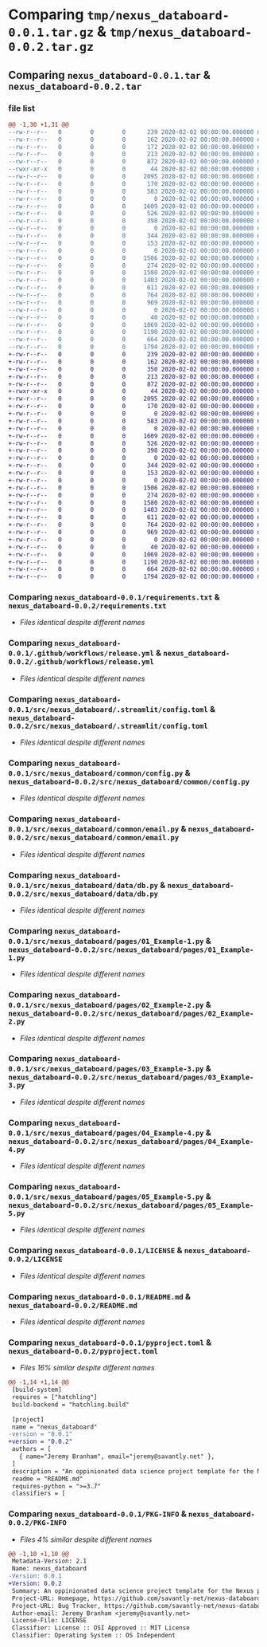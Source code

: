 # Comparing `tmp/nexus_databoard-0.0.1.tar.gz` & `tmp/nexus_databoard-0.0.2.tar.gz`

## Comparing `nexus_databoard-0.0.1.tar` & `nexus_databoard-0.0.2.tar`

### file list

```diff
@@ -1,30 +1,31 @@
--rw-r--r--   0        0        0      239 2020-02-02 00:00:00.000000 nexus_databoard-0.0.1/.env.sample
--rw-r--r--   0        0        0      162 2020-02-02 00:00:00.000000 nexus_databoard-0.0.1/Dockerfile
--rw-r--r--   0        0        0      172 2020-02-02 00:00:00.000000 nexus_databoard-0.0.1/Makefile
--rw-r--r--   0        0        0      213 2020-02-02 00:00:00.000000 nexus_databoard-0.0.1/docker-compose.yml
--rw-r--r--   0        0        0      872 2020-02-02 00:00:00.000000 nexus_databoard-0.0.1/requirements.txt
--rwxr-xr-x   0        0        0       44 2020-02-02 00:00:00.000000 nexus_databoard-0.0.1/run
--rw-r--r--   0        0        0     2095 2020-02-02 00:00:00.000000 nexus_databoard-0.0.1/.github/workflows/release.yml
--rw-r--r--   0        0        0      170 2020-02-02 00:00:00.000000 nexus_databoard-0.0.1/src/nexus_databoard/Home.py
--rw-r--r--   0        0        0      583 2020-02-02 00:00:00.000000 nexus_databoard-0.0.1/src/nexus_databoard/.streamlit/config.toml
--rw-r--r--   0        0        0        0 2020-02-02 00:00:00.000000 nexus_databoard-0.0.1/src/nexus_databoard/common/__init__.py
--rw-r--r--   0        0        0     1609 2020-02-02 00:00:00.000000 nexus_databoard-0.0.1/src/nexus_databoard/common/config.py
--rw-r--r--   0        0        0      526 2020-02-02 00:00:00.000000 nexus_databoard-0.0.1/src/nexus_databoard/common/email.py
--rw-r--r--   0        0        0      398 2020-02-02 00:00:00.000000 nexus_databoard-0.0.1/src/nexus_databoard/common/page_config.py
--rw-r--r--   0        0        0        0 2020-02-02 00:00:00.000000 nexus_databoard-0.0.1/src/nexus_databoard/components/__init__.py
--rw-r--r--   0        0        0      344 2020-02-02 00:00:00.000000 nexus_databoard-0.0.1/src/nexus_databoard/components/download.py
--rw-r--r--   0        0        0      153 2020-02-02 00:00:00.000000 nexus_databoard-0.0.1/src/nexus_databoard/components/table.py
--rw-r--r--   0        0        0        0 2020-02-02 00:00:00.000000 nexus_databoard-0.0.1/src/nexus_databoard/data/__init__.py
--rw-r--r--   0        0        0     1506 2020-02-02 00:00:00.000000 nexus_databoard-0.0.1/src/nexus_databoard/data/db.py
--rw-r--r--   0        0        0      274 2020-02-02 00:00:00.000000 nexus_databoard-0.0.1/src/nexus_databoard/data/google_sheets.py
--rw-r--r--   0        0        0     1580 2020-02-02 00:00:00.000000 nexus_databoard-0.0.1/src/nexus_databoard/pages/01_Example-1.py
--rw-r--r--   0        0        0     1403 2020-02-02 00:00:00.000000 nexus_databoard-0.0.1/src/nexus_databoard/pages/02_Example-2.py
--rw-r--r--   0        0        0      611 2020-02-02 00:00:00.000000 nexus_databoard-0.0.1/src/nexus_databoard/pages/03_Example-3.py
--rw-r--r--   0        0        0      764 2020-02-02 00:00:00.000000 nexus_databoard-0.0.1/src/nexus_databoard/pages/04_Example-4.py
--rw-r--r--   0        0        0      969 2020-02-02 00:00:00.000000 nexus_databoard-0.0.1/src/nexus_databoard/pages/05_Example-5.py
--rw-r--r--   0        0        0        0 2020-02-02 00:00:00.000000 nexus_databoard-0.0.1/src/nexus_databoard/pages/__init__.py
--rw-r--r--   0        0        0       40 2020-02-02 00:00:00.000000 nexus_databoard-0.0.1/.gitignore
--rw-r--r--   0        0        0     1069 2020-02-02 00:00:00.000000 nexus_databoard-0.0.1/LICENSE
--rw-r--r--   0        0        0     1190 2020-02-02 00:00:00.000000 nexus_databoard-0.0.1/README.md
--rw-r--r--   0        0        0      664 2020-02-02 00:00:00.000000 nexus_databoard-0.0.1/pyproject.toml
--rw-r--r--   0        0        0     1794 2020-02-02 00:00:00.000000 nexus_databoard-0.0.1/PKG-INFO
+-rw-r--r--   0        0        0      239 2020-02-02 00:00:00.000000 nexus_databoard-0.0.2/.env.sample
+-rw-r--r--   0        0        0      162 2020-02-02 00:00:00.000000 nexus_databoard-0.0.2/Dockerfile
+-rw-r--r--   0        0        0      350 2020-02-02 00:00:00.000000 nexus_databoard-0.0.2/Makefile
+-rw-r--r--   0        0        0      213 2020-02-02 00:00:00.000000 nexus_databoard-0.0.2/docker-compose.yml
+-rw-r--r--   0        0        0      872 2020-02-02 00:00:00.000000 nexus_databoard-0.0.2/requirements.txt
+-rwxr-xr-x   0        0        0       44 2020-02-02 00:00:00.000000 nexus_databoard-0.0.2/run
+-rw-r--r--   0        0        0     2095 2020-02-02 00:00:00.000000 nexus_databoard-0.0.2/.github/workflows/release.yml
+-rw-r--r--   0        0        0      170 2020-02-02 00:00:00.000000 nexus_databoard-0.0.2/src/nexus_databoard/Home.py
+-rw-r--r--   0        0        0        0 2020-02-02 00:00:00.000000 nexus_databoard-0.0.2/src/nexus_databoard/__init__.py
+-rw-r--r--   0        0        0      583 2020-02-02 00:00:00.000000 nexus_databoard-0.0.2/src/nexus_databoard/.streamlit/config.toml
+-rw-r--r--   0        0        0        0 2020-02-02 00:00:00.000000 nexus_databoard-0.0.2/src/nexus_databoard/common/__init__.py
+-rw-r--r--   0        0        0     1609 2020-02-02 00:00:00.000000 nexus_databoard-0.0.2/src/nexus_databoard/common/config.py
+-rw-r--r--   0        0        0      526 2020-02-02 00:00:00.000000 nexus_databoard-0.0.2/src/nexus_databoard/common/email.py
+-rw-r--r--   0        0        0      398 2020-02-02 00:00:00.000000 nexus_databoard-0.0.2/src/nexus_databoard/common/page_config.py
+-rw-r--r--   0        0        0        0 2020-02-02 00:00:00.000000 nexus_databoard-0.0.2/src/nexus_databoard/components/__init__.py
+-rw-r--r--   0        0        0      344 2020-02-02 00:00:00.000000 nexus_databoard-0.0.2/src/nexus_databoard/components/download.py
+-rw-r--r--   0        0        0      153 2020-02-02 00:00:00.000000 nexus_databoard-0.0.2/src/nexus_databoard/components/table.py
+-rw-r--r--   0        0        0        0 2020-02-02 00:00:00.000000 nexus_databoard-0.0.2/src/nexus_databoard/data/__init__.py
+-rw-r--r--   0        0        0     1506 2020-02-02 00:00:00.000000 nexus_databoard-0.0.2/src/nexus_databoard/data/db.py
+-rw-r--r--   0        0        0      274 2020-02-02 00:00:00.000000 nexus_databoard-0.0.2/src/nexus_databoard/data/google_sheets.py
+-rw-r--r--   0        0        0     1580 2020-02-02 00:00:00.000000 nexus_databoard-0.0.2/src/nexus_databoard/pages/01_Example-1.py
+-rw-r--r--   0        0        0     1403 2020-02-02 00:00:00.000000 nexus_databoard-0.0.2/src/nexus_databoard/pages/02_Example-2.py
+-rw-r--r--   0        0        0      611 2020-02-02 00:00:00.000000 nexus_databoard-0.0.2/src/nexus_databoard/pages/03_Example-3.py
+-rw-r--r--   0        0        0      764 2020-02-02 00:00:00.000000 nexus_databoard-0.0.2/src/nexus_databoard/pages/04_Example-4.py
+-rw-r--r--   0        0        0      969 2020-02-02 00:00:00.000000 nexus_databoard-0.0.2/src/nexus_databoard/pages/05_Example-5.py
+-rw-r--r--   0        0        0        0 2020-02-02 00:00:00.000000 nexus_databoard-0.0.2/src/nexus_databoard/pages/__init__.py
+-rw-r--r--   0        0        0       40 2020-02-02 00:00:00.000000 nexus_databoard-0.0.2/.gitignore
+-rw-r--r--   0        0        0     1069 2020-02-02 00:00:00.000000 nexus_databoard-0.0.2/LICENSE
+-rw-r--r--   0        0        0     1190 2020-02-02 00:00:00.000000 nexus_databoard-0.0.2/README.md
+-rw-r--r--   0        0        0      664 2020-02-02 00:00:00.000000 nexus_databoard-0.0.2/pyproject.toml
+-rw-r--r--   0        0        0     1794 2020-02-02 00:00:00.000000 nexus_databoard-0.0.2/PKG-INFO
```

### Comparing `nexus_databoard-0.0.1/requirements.txt` & `nexus_databoard-0.0.2/requirements.txt`

 * *Files identical despite different names*

### Comparing `nexus_databoard-0.0.1/.github/workflows/release.yml` & `nexus_databoard-0.0.2/.github/workflows/release.yml`

 * *Files identical despite different names*

### Comparing `nexus_databoard-0.0.1/src/nexus_databoard/.streamlit/config.toml` & `nexus_databoard-0.0.2/src/nexus_databoard/.streamlit/config.toml`

 * *Files identical despite different names*

### Comparing `nexus_databoard-0.0.1/src/nexus_databoard/common/config.py` & `nexus_databoard-0.0.2/src/nexus_databoard/common/config.py`

 * *Files identical despite different names*

### Comparing `nexus_databoard-0.0.1/src/nexus_databoard/common/email.py` & `nexus_databoard-0.0.2/src/nexus_databoard/common/email.py`

 * *Files identical despite different names*

### Comparing `nexus_databoard-0.0.1/src/nexus_databoard/data/db.py` & `nexus_databoard-0.0.2/src/nexus_databoard/data/db.py`

 * *Files identical despite different names*

### Comparing `nexus_databoard-0.0.1/src/nexus_databoard/pages/01_Example-1.py` & `nexus_databoard-0.0.2/src/nexus_databoard/pages/01_Example-1.py`

 * *Files identical despite different names*

### Comparing `nexus_databoard-0.0.1/src/nexus_databoard/pages/02_Example-2.py` & `nexus_databoard-0.0.2/src/nexus_databoard/pages/02_Example-2.py`

 * *Files identical despite different names*

### Comparing `nexus_databoard-0.0.1/src/nexus_databoard/pages/03_Example-3.py` & `nexus_databoard-0.0.2/src/nexus_databoard/pages/03_Example-3.py`

 * *Files identical despite different names*

### Comparing `nexus_databoard-0.0.1/src/nexus_databoard/pages/04_Example-4.py` & `nexus_databoard-0.0.2/src/nexus_databoard/pages/04_Example-4.py`

 * *Files identical despite different names*

### Comparing `nexus_databoard-0.0.1/src/nexus_databoard/pages/05_Example-5.py` & `nexus_databoard-0.0.2/src/nexus_databoard/pages/05_Example-5.py`

 * *Files identical despite different names*

### Comparing `nexus_databoard-0.0.1/LICENSE` & `nexus_databoard-0.0.2/LICENSE`

 * *Files identical despite different names*

### Comparing `nexus_databoard-0.0.1/README.md` & `nexus_databoard-0.0.2/README.md`

 * *Files identical despite different names*

### Comparing `nexus_databoard-0.0.1/pyproject.toml` & `nexus_databoard-0.0.2/pyproject.toml`

 * *Files 16% similar despite different names*

```diff
@@ -1,14 +1,14 @@
 [build-system]
 requires = ["hatchling"]
 build-backend = "hatchling.build"
 
 [project]
 name = "nexus_databoard"
-version = "0.0.1"
+version = "0.0.2"
 authors = [
   { name="Jeremy Branham", email="jeremy@savantly.net" },
 ]
 description = "An oppinionated data science project template for the Nexus platform. An abstraction over Streamlit."
 readme = "README.md"
 requires-python = ">=3.7"
 classifiers = [
```

### Comparing `nexus_databoard-0.0.1/PKG-INFO` & `nexus_databoard-0.0.2/PKG-INFO`

 * *Files 4% similar despite different names*

```diff
@@ -1,10 +1,10 @@
 Metadata-Version: 2.1
 Name: nexus_databoard
-Version: 0.0.1
+Version: 0.0.2
 Summary: An oppinionated data science project template for the Nexus platform. An abstraction over Streamlit.
 Project-URL: Homepage, https://github.com/savantly-net/nexus-databoard
 Project-URL: Bug Tracker, https://github.com/savantly-net/nexus-databoard/issues
 Author-email: Jeremy Branham <jeremy@savantly.net>
 License-File: LICENSE
 Classifier: License :: OSI Approved :: MIT License
 Classifier: Operating System :: OS Independent
```

